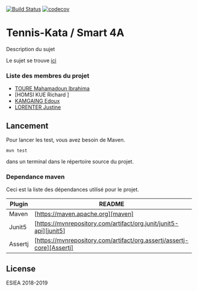 [![Build Status](https://travis-ci.com/Richardjunior/tennis-kata.svg?branch=master)](https://travis-ci.com/Richardjunior/tennis-kata)
[![codecov](https://codecov.io/gh/Richardjunior/tennis-kata/branch/master/graph/badge.svg)](https://codecov.io/gh/Richardjunior/tennis-kata)

#  Tennis-Kata / Smart 4A


Description du sujet

Le sujet se trouve [ici]


### Liste des membres du projet

* [TOURE Mahamadoun Ibrahima] 
* [HOMSI KUE Richard ]
* [KAMGAING Edoux]
* [LORENTER Justine]



Lancement
--------

Pour lancer les test, vous avez besoin de Maven.

`mvn test`

dans un terminal dans le répertoire source du projet.



### Dependance maven

Ceci est la liste des dépendances utilisé pour le projet.

| Plugin | README |
| ------ | ------ |
| Maven | [https://maven.apache.org][maven] |
| Junit5 | [https://mvnrepository.com/artifact/org.junit/junit5-api][junit5] |
| Assertj | [https://mvnrepository.com/artifact/org.assertj/assertj-core][Assertj] |


License
----

ESIEA 2018-2019 

   [Toure Mahamadoun Ibrahima]: <https://github.com/medhy35>
   [HOMSI KUE Richard Junior]: <https://github.com/Richardjunior>
   [KAMGAING Edoux]: <https://github.com/ed237>
   [LORENTER Justine]: <https://github.com/justlo01>
   [ici]: <https://github.com/ledoyen/tp-java/tree/master/projet/4A_2019>
   
   [maven]: <https://maven.apache.org>
   [junit5]: <https://mvnrepository.com/artifact/org.junit/junit5-api>
   [Assertj]: <https://mvnrepository.com/artifact/org.assertj/assertj-core>

